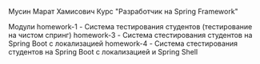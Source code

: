 Мусин Марат Хамисович
Курс "Разработчик на Spring Framework"

Модули
homework-1 - Система тестирования студентов (тестирование на чистом спринг)
homework-3 - Система стестирования студентов на Spring Boot с локализацией
homework-4 - Система стестирования студентов на Spring Boot с локализацией и Spring Shell